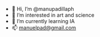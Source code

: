 - 👋 Hi, I’m @manupadillaph
- 👀 I’m interested in art and science
- 🌱 I’m currently learning IA
- 📫 manuelpad@gmail.com

<!---
manupadillaph/manupadillaph is a ✨ special ✨ repository because its `README.md` (this file) appears on your GitHub profile.
You can click the Preview link to take a look at your changes.
--->

